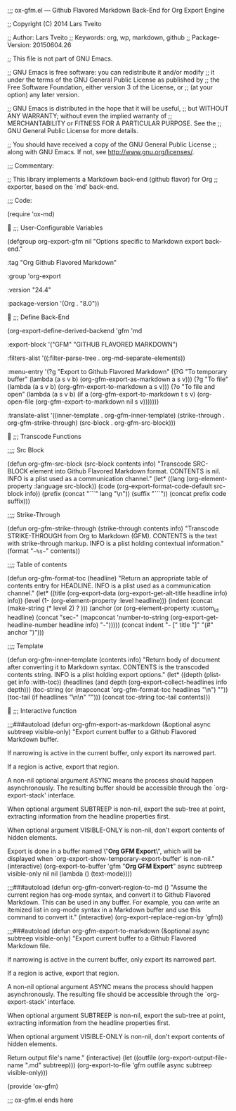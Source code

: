 ;;; ox-gfm.el &#x2014; Github Flavored Markdown Back-End for Org Export Engine

;; Copyright (C) 2014 Lars Tveito

;; Author: Lars Tveito
;; Keywords: org, wp, markdown, github
;; Package-Version: 20150604.26

;; This file is not part of GNU Emacs.

;; GNU Emacs is free software: you can redistribute it and/or modify
;; it under the terms of the GNU General Public License as published by
;; the Free Software Foundation, either version 3 of the License, or
;; (at your option) any later version.

;; GNU Emacs is distributed in the hope that it will be useful,
;; but WITHOUT ANY WARRANTY; without even the implied warranty of
;; MERCHANTABILITY or FITNESS FOR A PARTICULAR PURPOSE.  See the
;; GNU General Public License for more details.

;; You should have received a copy of the GNU General Public License
;; along with GNU Emacs.  If not, see <http://www.gnu.org/licenses/>.

;;; Commentary:

;; This library implements a Markdown back-end (github flavor) for Org
;; exporter, based on the \`md' back-end.

;;; Code:

(require 'ox-md)


;;; User-Configurable Variables

(defgroup org-export-gfm nil
  "Options specific to Markdown export back-end."

:tag "Org Github Flavored Markdown"

:group 'org-export

:version "24.4"

:package-version '(Org . "8.0"))


;;; Define Back-End

(org-export-define-derived-backend 'gfm 'md

:export-block '("GFM" "GITHUB FLAVORED MARKDOWN")

:filters-alist '((:filter-parse-tree . org-md-separate-elements))

:menu-entry
'(?g "Export to Github Flavored Markdown"
     ((?G "To temporary buffer"
          (lambda (a s v b) (org-gfm-export-as-markdown a s v)))
      (?g "To file" (lambda (a s v b) (org-gfm-export-to-markdown a s v)))
      (?o "To file and open"
          (lambda (a s v b)
            (if a (org-gfm-export-to-markdown t s v)
              (org-open-file (org-gfm-export-to-markdown nil s v)))))))

:translate-alist '((inner-template . org-gfm-inner-template)
                   (strike-through . org-gfm-strike-through)
                   (src-block . org-gfm-src-block)))


;;; Transcode Functions

;;;; Src Block

(defun org-gfm-src-block (src-block contents info)
  "Transcode SRC-BLOCK element into Github Flavored Markdown
format. CONTENTS is nil.  INFO is a plist used as a communication
channel."
  (let\* ((lang (org-element-property :language src-block))
         (code (org-export-format-code-default src-block info))
         (prefix (concat "\`\`\`" lang "\n"))
         (suffix "\`\`\`"))
    (concat prefix code suffix)))

;;;; Strike-Through

(defun org-gfm-strike-through (strike-through contents info)
  "Transcode STRIKE-THROUGH from Org to Markdown (GFM).
CONTENTS is the text with strike-through markup.  INFO is a plist
holding contextual information."
  (format "`~%s~`" contents))

;;;; Table of contents

(defun org-gfm-format-toc (headline)
  "Return an appropriate table of contents entry for HEADLINE. INFO is a
plist used as a communication channel."
  (let\* ((title (org-export-data
                 (org-export-get-alt-title headline info) info))
         (level (1- (org-element-property :level headline)))
         (indent (concat (make-string (\* level 2) ? )))
         (anchor (or (org-element-property :custom<sub>id</sub> headline)
                     (concat "sec-" (mapconcat 'number-to-string
                                               (org-export-get-headline-number
                                                headline info) "-")))))
    (concat indent "- [" title "]" "(#" anchor ")")))

;;;; Template

(defun org-gfm-inner-template (contents info)
  "Return body of document after converting it to Markdown syntax.
CONTENTS is the transcoded contents string.  INFO is a plist
holding export options."
  (let\* ((depth (plist-get info :with-toc))
         (headlines (and depth (org-export-collect-headlines info depth)))
         (toc-string (or (mapconcat 'org-gfm-format-toc headlines "\n") ""))
         (toc-tail (if headlines "\n\n" "")))
    (concat toc-string toc-tail contents)))


;;; Interactive function

;;;###autoload
(defun org-gfm-export-as-markdown (&optional async subtreep visible-only)
  "Export current buffer to a Github Flavored Markdown buffer.

If narrowing is active in the current buffer, only export its
narrowed part.

If a region is active, export that region.

A non-nil optional argument ASYNC means the process should happen
asynchronously.  The resulting buffer should be accessible
through the \`org-export-stack' interface.

When optional argument SUBTREEP is non-nil, export the sub-tree
at point, extracting information from the headline properties
first.

When optional argument VISIBLE-ONLY is non-nil, don't export
contents of hidden elements.

Export is done in a buffer named \\"**Org GFM Export**\\", which will
be displayed when \`org-export-show-temporary-export-buffer' is
non-nil."
  (interactive)
  (org-export-to-buffer 'gfm "**Org GFM Export**"
    async subtreep visible-only nil nil (lambda () (text-mode))))

;;;###autoload
(defun org-gfm-convert-region-to-md ()
  "Assume the current region has org-mode syntax, and convert it
to Github Flavored Markdown.  This can be used in any buffer.
For example, you can write an itemized list in org-mode syntax in
a Markdown buffer and use this command to convert it."
  (interactive)
  (org-export-replace-region-by 'gfm))

;;;###autoload
(defun org-gfm-export-to-markdown (&optional async subtreep visible-only)
  "Export current buffer to a Github Flavored Markdown file.

If narrowing is active in the current buffer, only export its
narrowed part.

If a region is active, export that region.

A non-nil optional argument ASYNC means the process should happen
asynchronously.  The resulting file should be accessible through
the \`org-export-stack' interface.

When optional argument SUBTREEP is non-nil, export the sub-tree
at point, extracting information from the headline properties
first.

When optional argument VISIBLE-ONLY is non-nil, don't export
contents of hidden elements.

Return output file's name."
  (interactive)
  (let ((outfile (org-export-output-file-name ".md" subtreep)))
    (org-export-to-file 'gfm outfile async subtreep visible-only)))

(provide 'ox-gfm)

;;; ox-gfm.el ends here
